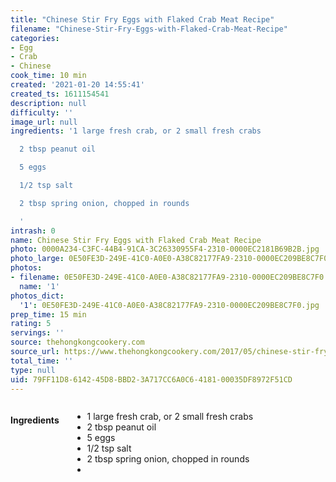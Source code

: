 ```yaml
---
title: "Chinese Stir Fry Eggs with Flaked Crab Meat Recipe"
filename: "Chinese-Stir-Fry-Eggs-with-Flaked-Crab-Meat-Recipe"
categories:
- Egg
- Crab
- Chinese
cook_time: 10 min
created: '2021-01-20 14:55:41'
created_ts: 1611154541
description: null
difficulty: ''
image_url: null
ingredients: '1 large fresh crab, or 2 small fresh crabs

  2 tbsp peanut oil

  5 eggs

  1/2 tsp salt

  2 tbsp spring onion, chopped in rounds

  '
intrash: 0
name: Chinese Stir Fry Eggs with Flaked Crab Meat Recipe
photo: 0000A234-C3FC-44B4-91CA-3C26330955F4-2310-0000EC2181B69B2B.jpg
photo_large: 0E50FE3D-249E-41C0-A0E0-A38C82177FA9-2310-0000EC209BE8C7F0.jpg
photos:
- filename: 0E50FE3D-249E-41C0-A0E0-A38C82177FA9-2310-0000EC209BE8C7F0.jpg
  name: '1'
photos_dict:
  '1': 0E50FE3D-249E-41C0-A0E0-A38C82177FA9-2310-0000EC209BE8C7F0.jpg
prep_time: 15 min
rating: 5
servings: ''
source: thehongkongcookery.com
source_url: https://www.thehongkongcookery.com/2017/05/chinese-stir-fry-eggs-with-flaked-crab.html
total_time: ''
type: null
uid: 79FF11D8-6142-45D8-BBD2-3A717CC6A0C6-4181-00035DF8972F51CD
---
```

<div class="large-8 medium-7 columns" id="writeup">	</div><!-- #writeup -->
</div><!-- #row-one -->
<div class="row" id="row-two">	<div class="medium-4 small-5 columns"><h4 id="ingredients">Ingredients</h4><div class="box box-ingredients content"><ul>
<li>1 large fresh crab, or 2 small fresh crabs</li>
<li>2 tbsp peanut oil</li>
<li>5 eggs</li>
<li>1/2 tsp salt</li>
<li>2 tbsp spring onion, chopped in rounds</li>
<li></li>
</ul>
</div>	</div>	<div class="medium-6 small-7 columns">	</div>